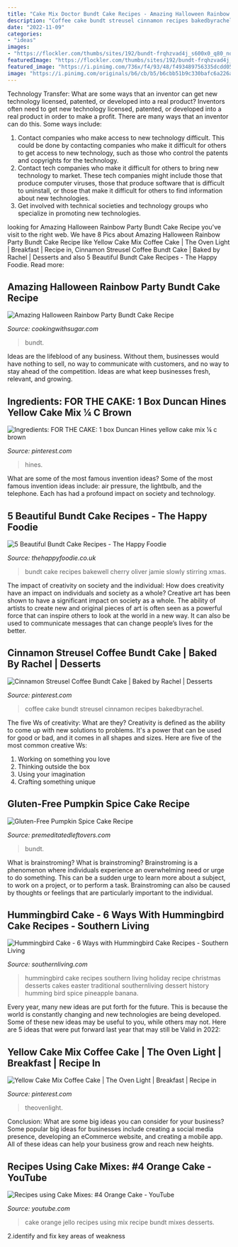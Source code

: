 ```yaml
---
title: "Cake Mix Doctor Bundt Cake Recipes - Amazing Halloween Rainbow Party Bundt Cake Recipe"
description: "Coffee cake bundt streusel cinnamon recipes bakedbyrachel"
date: "2022-11-09"
categories:
- "ideas"
images:
- "https://flockler.com/thumbs/sites/192/bundt-frqhzvad4j_s600x0_q80_noupscale.jpg"
featuredImage: "https://flockler.com/thumbs/sites/192/bundt-frqhzvad4j_s600x0_q80_noupscale.jpg"
featured_image: "https://i.pinimg.com/736x/f4/93/48/f493489756335dcdd05f21eafba4921a.jpg"
image: "https://i.pinimg.com/originals/b6/cb/b5/b6cbb51b9c330bafc6a226ac3f96492f.jpg"
---
```



Technology Transfer: What are some ways that an inventor can get new technology licensed, patented, or developed into a real product?
Inventors often need to get new technology licensed, patented, or developed into a real product in order to make a profit. There are many ways that an inventor can do this. Some ways include: 
1. Contact companies who make access to new technology difficult. This could be done by contacting companies who make it difficult for others to get access to new technology, such as those who control the patents and copyrights for the technology. 
2. Contact tech companies who make it difficult for others to bring new technology to market. These tech companies might include those that produce computer viruses, those that produce software that is difficult to uninstall, or those that make it difficult for others to find information about new technologies. 
3. Get involved with technical societies and technology groups who specialize in promoting new technologies.

	

		
looking for Amazing Halloween Rainbow Party Bundt Cake Recipe you've visit to the right web. We have 8 Pics about Amazing Halloween Rainbow Party Bundt Cake Recipe like Yellow Cake Mix Coffee Cake | The Oven Light | Breakfast | Recipe in, Cinnamon Streusel Coffee Bundt Cake | Baked by Rachel | Desserts and also 5 Beautiful Bundt Cake Recipes - The Happy Foodie. Read more:
		
    
## Amazing Halloween Rainbow Party Bundt Cake Recipe

<img loading=lazy src="http://www.cookingwithsugar.com/wp-content/uploads/2011/09/Halloween_Rainbow_Party_Cake_Halloween_Food_Recipe_Ideas-e1317078619849.jpg" onerror="this.onerror=null;this.src='https://tse1.mm.bing.net/th?id=OIP.FvBm21oTZn-PpNt6MUG2UwHaFp&amp;pid=15.1';" alt="Amazing Halloween Rainbow Party Bundt Cake Recipe">

_Source: cookingwithsugar.com_

>bundt. 

	

Ideas are the lifeblood of any business. Without them, businesses would have nothing to sell, no way to communicate with customers, and no way to stay ahead of the competition. Ideas are what keep businesses fresh, relevant, and growing.

    
## Ingredients: FOR THE CAKE: 1 Box Duncan Hines Yellow Cake Mix ¼ C Brown

<img loading=lazy src="https://i.pinimg.com/originals/b6/cb/b5/b6cbb51b9c330bafc6a226ac3f96492f.jpg" onerror="this.onerror=null;this.src='https://tse1.mm.bing.net/th?id=OIP._rGKq83PL1A_IUb7umSnCAHaJ6&amp;pid=15.1';" alt="Ingredients: FOR THE CAKE: 1 box Duncan Hines yellow cake mix ¼ c brown">

_Source: pinterest.com_

>hines. 

	

What are some of the most famous invention ideas?
Some of the most famous invention ideas include: air pressure, the lightbulb, and the telephone. Each has had a profound impact on society and technology.

    
## 5 Beautiful Bundt Cake Recipes - The Happy Foodie

<img loading=lazy src="https://flockler.com/thumbs/sites/192/bundt-frqhzvad4j_s600x0_q80_noupscale.jpg" onerror="this.onerror=null;this.src='https://tse1.mm.bing.net/th?id=OIP.blStn4jgujsQRM4omfJNTAHaJ3&amp;pid=15.1';" alt="5 Beautiful Bundt Cake Recipes - The Happy Foodie">

_Source: thehappyfoodie.co.uk_

>bundt cake recipes bakewell cherry oliver jamie slowly stirring xmas. 

	

The impact of creativity on society and the individual: How does creativity have an impact on individuals and society as a whole?
Creative art has been shown to have a significant impact on society as a whole. The ability of artists to create new and original pieces of art is often seen as a powerful force that can inspire others to look at the world in a new way. It can also be used to communicate messages that can change people’s lives for the better.

    
## Cinnamon Streusel Coffee Bundt Cake | Baked By Rachel | Desserts

<img loading=lazy src="https://i.pinimg.com/originals/70/90/bc/7090bc2ecbcdf3302fa6e4977eb1c7e0.jpg" onerror="this.onerror=null;this.src='https://tse4.mm.bing.net/th?id=OIP.dKMuhAPMTbAC2Uk-p2xqAAAAAA&amp;pid=15.1';" alt="Cinnamon Streusel Coffee Bundt Cake | Baked by Rachel | Desserts">

_Source: pinterest.com_

>coffee cake bundt streusel cinnamon recipes bakedbyrachel. 

	

The five Ws of creativity: What are they?
Creativity is defined as the ability to come up with new solutions to problems. It's a power that can be used for good or bad, and it comes in all shapes and sizes. Here are five of the most common creative Ws: 
1. Working on something you love 
2. Thinking outside the box 
3. Using your imagination 
4. Crafting something unique 

    
## Gluten-Free Pumpkin Spice Cake Recipe

<img loading=lazy src="https://premeditatedleftovers.com/wp-content/uploads/2012/10/Gluten-Free-Pumpkin-Spice-Cake.jpg" onerror="this.onerror=null;this.src='https://tse1.mm.bing.net/th?id=OIP.Xt9M4KSWs2u1Wzufflq48gHaFv&amp;pid=15.1';" alt="Gluten-Free Pumpkin Spice Cake Recipe">

_Source: premeditatedleftovers.com_

>bundt. 

	

What is brainstroming?
What is brainstroming? Brainstroming is a phenomenon where individuals experience an overwhelming need or urge to do something. This can be a sudden urge to learn more about a subject, to work on a project, or to perform a task. Brainstroming can also be caused by thoughts or feelings that are particularly important to the individual.

    
## Hummingbird Cake - 6 Ways With Hummingbird Cake Recipes - Southern Living

<img loading=lazy src="http://img1.southernliving.timeinc.net/sites/default/files/styles/story_card_hero/public/image/2010/12/holiday-recipes/hummingbird-cake-x.jpg?itok=nFkBfkDi" onerror="this.onerror=null;this.src='https://tse1.mm.bing.net/th?id=OIP.crqG7kjUUIwx1Nc1AXii8wHaEK&amp;pid=15.1';" alt="Hummingbird Cake - 6 Ways with Hummingbird Cake Recipes - Southern Living">

_Source: southernliving.com_

>hummingbird cake recipes southern living holiday recipe christmas desserts cakes easter traditional southernliving dessert history humming bird spice pineapple banana. 

	

Every year, many new ideas are put forth for the future. This is because the world is constantly changing and new technologies are being developed. Some of these new ideas may be useful to you, while others may not. Here are 5 ideas that were put forward last year that may still be Valid in 2022: 

    
## Yellow Cake Mix Coffee Cake | The Oven Light | Breakfast | Recipe In

<img loading=lazy src="https://i.pinimg.com/736x/f4/93/48/f493489756335dcdd05f21eafba4921a.jpg" onerror="this.onerror=null;this.src='https://tse1.mm.bing.net/th?id=OIP.-hmyGVxAPcRfSGx1jC13jQHaLH&amp;pid=15.1';" alt="Yellow Cake Mix Coffee Cake | The Oven Light | Breakfast | Recipe in">

_Source: pinterest.com_

>theovenlight. 

	

Conclusion: What are some big ideas you can consider for your business?
Some popular big ideas for businesses include creating a social media presence, developing an eCommerce website, and creating a mobile app. All of these ideas can help your business grow and reach new heights.

    
## Recipes Using Cake Mixes: #4 Orange Cake - YouTube

<img loading=lazy src="http://i.ytimg.com/vi/JbPcsOI0pko/hqdefault.jpg" onerror="this.onerror=null;this.src='https://tse1.mm.bing.net/th?id=OIP.w656I1Vd36A6tkgRKa2t4AHaFj&amp;pid=15.1';" alt="Recipes using Cake Mixes: #4 Orange Cake - YouTube">

_Source: youtube.com_

>cake orange jello recipes using mix recipe bundt mixes desserts. 

	

2.identify and fix key areas of weakness 

